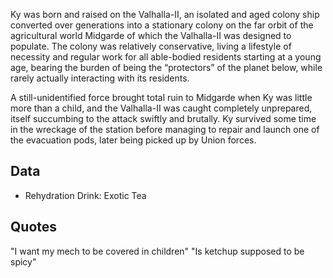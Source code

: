 Ky was born and raised on the Valhalla-II, an isolated and aged colony ship converted over generations into a stationary colony on the far orbit of the agricultural world Midgarde of which the Valhalla-II was designed to populate. The colony was relatively conservative, living a lifestyle of necessity and regular work for all able-bodied residents starting at a young age, bearing the burden of being the “protectors” of the planet below, while rarely actually interacting with its residents.

A still-unidentified force brought total ruin to Midgarde when Ky was little more than a child, and the Valhalla-II was caught completely unprepared, itself succumbing to the attack swiftly and brutally. Ky survived some time in the wreckage of the station before managing to repair and launch one of the evacuation pods, later being picked up by Union forces.

## Data
* Rehydration Drink: Exotic Tea

## Quotes
"I want my mech to be covered in children"
"Is ketchup supposed to be spicy"